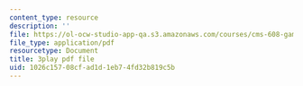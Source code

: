 ```yaml
---
content_type: resource
description: ''
file: https://ol-ocw-studio-app-qa.s3.amazonaws.com/courses/cms-608-game-design-spring-2014/1026c15708cfad1d1eb74fd32b819c5b_1506699.pdf
file_type: application/pdf
resourcetype: Document
title: 3play pdf file
uid: 1026c157-08cf-ad1d-1eb7-4fd32b819c5b
---
```

